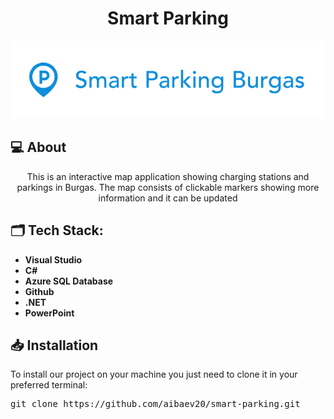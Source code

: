 <h1 align="center">Smart Parking</h1>

<p align = "center">
    <img src="SmartParking\SmartParking.PL\Resources\logo-w-white-bg.png" />
</p>

## 💻 About
<p align="center">This is an interactive map application showing charging stations and parkings in Burgas. The map consists of clickable markers showing more information and it can be updated</p>

## 🗂️ Tech Stack:
- **Visual Studio** 
- **C#** 
- **Azure SQL Database**
- **Github**
- **.NET** 
- **PowerPoint**

## 📥 Installation

To install our project on your machine you just need to clone it in your preferred terminal:

<pre>git clone https://github.com/aibaev20/smart-parking.git</pre>
